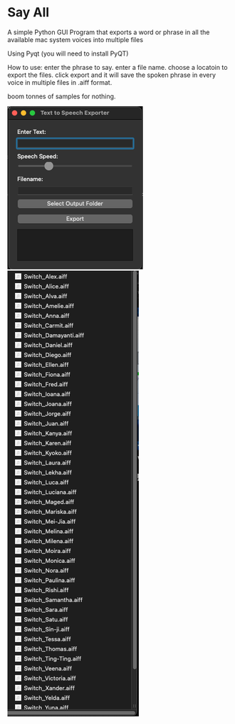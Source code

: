 # Say All
A simple Python GUI Program that exports a word or phrase in all the available mac system voices into multiple files

Using Pyqt (you will need to install PyQT)

How to use: 
enter the phrase to say.
enter a file name.
choose a locatoin to export the files.
click export and it will save the spoken phrase in every voice in multiple files in .aiff format.

boom tonnes of samples for nothing. 


![Screenshot](Screenshot.png)
![Screenshot](Screenshot2.png)
